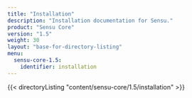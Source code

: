 ```yaml
---
title: "Installation"
description: "Installation documentation for Sensu."
product: "Sensu Core"
version: "1.5"
weight: 30
layout: "base-for-directory-listing"
menu:
  sensu-core-1.5:
    identifier: installation
---
```


{{< directoryListing "content/sensu-core/1.5/installation" >}}
